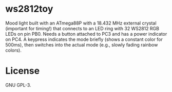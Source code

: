 # ws2812toy
Mood light built with an ATmega88P with a 18.432 MHz external crystal
(important for timing!) that connects to an LED ring with 32 WS2812 RGB LEDs on
pin PB0. Needs a button attached to PC3 and has a power indicator on PC4. A
keypress indicates the mode briefly (shows a constant color for 500ms), then
switches into the actual mode (e.g., slowly fading rainbow colors).


# License
GNU GPL-3.
